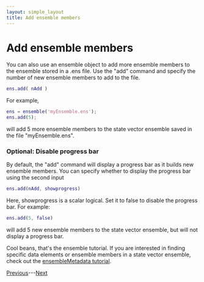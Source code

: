 ```yaml
---
layout: simple_layout
title: Add ensemble members
---
```

# Add ensemble members
You can also use an ensemble object to add more ensemble members to the ensemble stored in a .ens file. Use the "add" command and specify the number of new ensemble members to add to the file.
```matlab
ens.add( nAdd )
```
For example,
```matlab
ens = ensemble('myEnsemble.ens');
ens.add(5);
```
will add 5 more ensemble members to the state vector ensemble saved in the file "myEnsemble.ens".

### Optional: Disable progress bar

By default, the "add" command will display a progress bar as it builds new ensemble members. You can specify whether to display the progress bar using the second input
```matlab
ens.add(nAdd, showprogress)
```

Here, showprogress is a scalar logical. Set it to false to disable the progress bar. For example:
```matlab
ens.add(5, false)
```
will add 5 new ensemble members to the state vector ensemble, but will not display a progress bar.

Cool beans, that's the ensemble tutorial. If you are interested in finding specific data elements or ensemble members in a state vector ensemble, check out the [ensembleMetadata tutorial](../ensembleMetadata/welcome).

[Previous](info)---[Next](../welcome)
